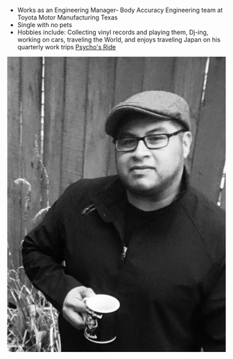 
* Works as an Engineering Manager- Body Accuracy Engineering team at Toyota Motor Manufacturing Texas 
* Single with no pets
* Hobbies include: Collecting vinyl records and playing them, Dj-ing, working on cars, traveling the World, and enjoys traveling Japan on his quarterly work trips [Psycho's Ride](../vehicles/Psycho's%20Ride.md)

![psycho'sprofile](../../psycho'sprofile.jpg)

